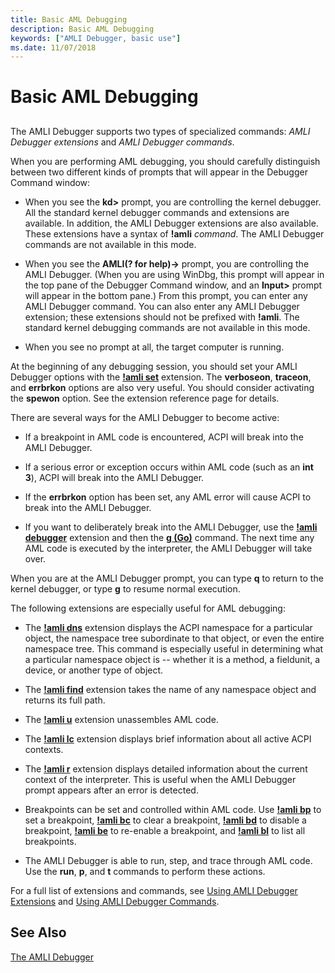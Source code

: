 ```yaml
---
title: Basic AML Debugging
description: Basic AML Debugging
keywords: ["AMLI Debugger, basic use"]
ms.date: 11/07/2018
---
```


# Basic AML Debugging


## <span id="ddk_basic_aml_debugging_dbg"></span><span id="DDK_BASIC_AML_DEBUGGING_DBG"></span>


The AMLI Debugger supports two types of specialized commands: *AMLI Debugger extensions* and *AMLI Debugger commands*.

When you are performing AML debugging, you should carefully distinguish between two different kinds of prompts that will appear in the Debugger Command window:

-   When you see the **kd&gt;** prompt, you are controlling the kernel debugger. All the standard kernel debugger commands and extensions are available. In addition, the AMLI Debugger extensions are also available. These extensions have a syntax of **!amli** *command*. The AMLI Debugger commands are not available in this mode.

-   When you see the **AMLI(? for help)-&gt;** prompt, you are controlling the AMLI Debugger. (When you are using WinDbg, this prompt will appear in the top pane of the Debugger Command window, and an **Input&gt;** prompt will appear in the bottom pane.) From this prompt, you can enter any AMLI Debugger command. You can also enter any AMLI Debugger extension; these extensions should not be prefixed with **!amli**. The standard kernel debugging commands are not available in this mode.

-   When you see no prompt at all, the target computer is running.

At the beginning of any debugging session, you should set your AMLI Debugger options with the [**!amli set**](-amli-set.md) extension. The **verboseon**, **traceon**, and **errbrkon** options are also very useful. You should consider activating the **spewon** option. See the extension reference page for details.

There are several ways for the AMLI Debugger to become active:

-   If a breakpoint in AML code is encountered, ACPI will break into the AMLI Debugger.

-   If a serious error or exception occurs within AML code (such as an **int 3**), ACPI will break into the AMLI Debugger.

-   If the **errbrkon** option has been set, any AML error will cause ACPI to break into the AMLI Debugger.

-   If you want to deliberately break into the AMLI Debugger, use the [**!amli debugger**](-amli-debugger.md) extension and then the [**g (Go)**](g--go-.md) command. The next time any AML code is executed by the interpreter, the AMLI Debugger will take over.

When you are at the AMLI Debugger prompt, you can type **q** to return to the kernel debugger, or type **g** to resume normal execution.

The following extensions are especially useful for AML debugging:

-   The [**!amli dns**](-amli-dns.md) extension displays the ACPI namespace for a particular object, the namespace tree subordinate to that object, or even the entire namespace tree. This command is especially useful in determining what a particular namespace object is -- whether it is a method, a fieldunit, a device, or another type of object.

-   The [**!amli find**](-amli-find.md) extension takes the name of any namespace object and returns its full path.

-   The [**!amli u**](-amli-u.md) extension unassembles AML code.

-   The [**!amli lc**](-amli-lc.md) extension displays brief information about all active ACPI contexts.

-   The [**!amli r**](-amli-r.md) extension displays detailed information about the current context of the interpreter. This is useful when the AMLI Debugger prompt appears after an error is detected.

-   Breakpoints can be set and controlled within AML code. Use [**!amli bp**](-amli-bp.md) to set a breakpoint, [**!amli bc**](-amli-bc.md) to clear a breakpoint, [**!amli bd**](-amli-bd.md) to disable a breakpoint, [**!amli be**](-amli-be.md) to re-enable a breakpoint, and [**!amli bl**](-amli-bl.md) to list all breakpoints.

-   The AMLI Debugger is able to run, step, and trace through AML code. Use the **run**, **p**, and **t** commands to perform these actions.

For a full list of extensions and commands, see [Using AMLI Debugger Extensions](using-amli-debugger-extensions.md) and [Using AMLI Debugger Commands](using-amli-debugger-commands.md).

## See Also

[The AMLI Debugger](the-amli-debugger.md)

